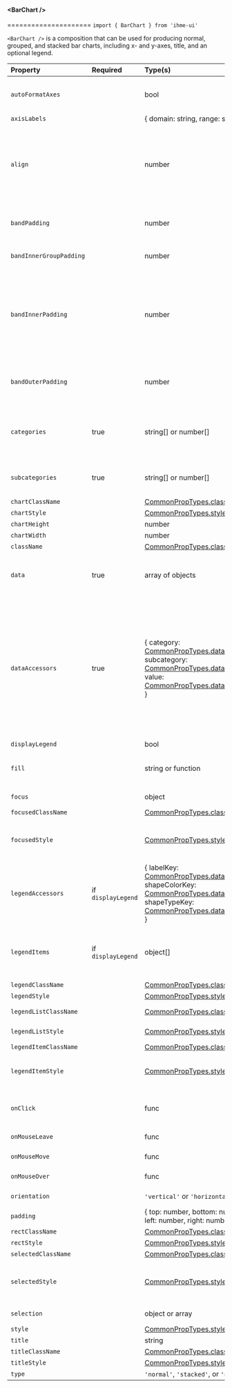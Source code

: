 #### \<BarChart />
=====================
`import { BarChart } from 'ihme-ui'`

`<BarChart />` is a composition that can be used for producing normal, grouped, and stacked bar charts, including x- and y-axes, title, and an optional legend.

Property | Required | Type(s) | Default | Description
:---    |:---      |:---     |:---      |:---
`autoFormatAxes`|  | bool | true | auto-calculate chart padding needed for tick/axes labels and whether tick labels need rotation (will only be applied to axes whose scale type is categorical in nature (i.e., 'point', 'ordinal', 'band')).
`axisLabels`| | { domain: string, range: string } | | label text for axes
`align` |  | number | | Alignment of each bar within its band. If there is any padding between bars, this property specifies how that space will be allocated. The value must be in the range [0, 1], where: <br/> - 0 represents left alignment <br/> - 0.5 represents center alignment <br/> - 1 represents right alignment <br/> See: https://github.com/d3/d3-scale/blob/master/README.md#band_align
`bandPadding` |  | number | | A convenience for setting the `bandInnerPadding` and `bandOuterPadding` to the same value. See: https://github.com/d3/d3-scale/blob/master/README.md#band_padding
`bandInnerGroupPadding` | | number | | Padding between the bars of each group, specified as a proportion of the band width (i.e. the space allocated for each group).
`bandInnerPadding` |  | number | | Padding between bars, specified as a proportion of the band width (i.e. the space allocated for each bar). The value must be in the range [0, 1], where: <br/> - 0 represents no padding between bars <br/> - 0.5 represents padding of the same width as the bars <br/> - 1 represents all padding, giving bars a width of 0 (probably not very useful) <br/> See: https://github.com/d3/d3-scale/blob/master/README.md#band_paddingInner
`bandOuterPadding` |  | number | | Padding before the first bar and after the last bar, specified as a proportion (or multiple) of the band width (i.e. the space allocated for each bar). See: https://github.com/d3/d3-scale/blob/master/README.md#band_paddingOuter
`categories` | true | string[] or number[] | | List of category names used in the bar chart. Categories are arrayed across the domain. For a normal bar chart, each category is represented by a single bar. For stacked bars, each category is represented by a single stack. For grouped bars, each category is represented by a single group.
`subcategories` | true | string[] or number[] | | List of subcategory names used in the bar chart. In a stacked bar chart, each stack contains a layer for each subcategory. In a grouped bar chart, each group contains a bar for each subcategory.
`chartClassName` | | [CommonPropTypes.className](../../../utils/props.js#L13) | | className applied to the chart element
`chartStyle` | | [CommonPropTypes.style](../../../utils/props.js#L13) | | inline styles applied to the chart element
`chartHeight` | | number | 400 | height of the chart in pixels
`chartWidth` | | number | 600 | width of the chart in pixels
`className` |  | [CommonPropTypes.className](../../../utils/props.js#L13) |  | className applied to outermost container element
`data` | true | array of objects |  | Array of datum objects. A datum object can be just about anything. The only restriction is that it must be possible to obtain the category and value (and, for grouped or stacked bar charts, the subcategory) of each datum using the `dataAccessors`.
`dataAccessors` | true | { category: [CommonPropTypes.dataAccessor](../../utils/props.js#L30), subcategory: [CommonPropTypes.dataAccessor](../../utils/props.js#L30), value: [CommonPropTypes.dataAccessor](../../utils/props.js#L30) } | | Accessors on datum objects: <br/> - category: used to determine the bar's category (to plot it on the chart domain). In a stacked bar chart, it represents the stack. In a grouped bar chart, it represents the group. <br/> - subcategory: for a grouped or stacked bar chart, used to determine the bar's subcategory (layer in a stack or member of group) <br/> - value: used to obtain the bar's data value (to plot it on the chart range) <br/> Each accessor can either be a string or function. If a string, it is assumed to be the name of a property on datum objects; full paths to nested properties are supported (e.g. `{ x: 'values.year', ... }`). If a function, it is passed the datum as its first and only argument.
`displayLegend` | | bool | `false` | display a legend?
`fill` |  | string or function | | either a string representing the fill color (in which case the same color is used for all bars) or a function taking the `datum` and returning a string representing the fill color
`focus` |  | object |  | the datum object corresponding to the `<Bar/>` currently focused
`focusedClassName` |  | [CommonPropTypes.className](../../../utils/props.js#L13) |  | className applied if `<Bar/>` has focus
`focusedStyle` |  | [CommonPropTypes.style](../../../utils/props.js#L18) |  | inline styles applied to focused `<Bar/>`. If an object, spread into inline styles. If a function, passed underlying datum corresponding to its `<Bar/>`, and return value is spread into inline styles. <br/> `signature: (datum) => obj`
`legendAccessors` | if `displayLegend` | { labelKey: [CommonPropTypes.dataAccessor](../../utils/props.js#L30), shapeColorKey: [CommonPropTypes.dataAccessor](../../utils/props.js#L30), shapeTypeKey: [CommonPropTypes.dataAccessor](../../utils/props.js#L30) } | | Accessors to `legendItems` objects: <br/> - labelKey: used to get the legend item label <br/> - shapeColorKey: used to get the shape color <br/> - shapeTypeKey: used to get the shape type <br/> Required if `displayLegend` is `true`.
`legendItems` | if `displayLegend` | object[] | | Array of objects used to build items in the legend. These objects can be just about anything. The only restriction is that it must be possible to obtain the label, shape color, and shape type for the legend item using the `legendAccessors`. Required if `displayLegend` is `true`.
`legendClassName` | | [CommonPropTypes.className](../../../utils/props.js#L13) | | className applied to element wrapping the legend
`legendStyle` | | [CommonPropTypes.style](../../../utils/props.js#L18) | | inline styles applied to element wrapping the legend
`legendListClassName` | | [CommonPropTypes.className](../../../utils/props.js#L13) | | className applied to `<ul>`, which wraps legend items
`legendListStyle` | | [CommonPropTypes.style](../../../utils/props.js#L18) | | inline styles applied to `<ul>`, which wraps legend items; if a function, passed items as argument
`legendItemClassName` | | [CommonPropTypes.className](../../../utils/props.js#L13) | | classname applied to legend item elements
`legendItemStyle` | | [CommonPropTypes.style](../../../utils/props.js#L18) | | inline styles applied to legend item elements; if passed an object, will be applied directly inline to the `<li>`; if passed a function, will be called with the current item obj
`onClick` |  | func | selects (or deselects) clicked bars | onClick callback applied to each `<Bar/>`. <br/> signature: (SyntheticEvent, datum, instance) => {...}
`onMouseLeave` |  | func | | onMouseLeave callback applied to each `<Bar/>`. <br/> signature: (SyntheticEvent, datum, instance) => {...}
`onMouseMove` |  | func | | onMouseMove callback applied to each `<Bar/>`. <br/> signature: (SyntheticEvent, datum, instance) => {...}
`onMouseOver` |  | func | | onMouseOver callback applied to each `<Bar/>`. <br/> signature: (SyntheticEvent, datum, instance) => {...}
`orientation` |  | `'vertical'` or `'horizontal'` | `'vertical'` | orientation of bar chart, representing the direction in which bars extend from the domain axis
`padding` | | { top: number, bottom: number, left: number, right: number } | | padding around the chart contents
`rectClassName` |  | [CommonPropTypes.className](../../../utils/props.js#L13) |  | className applied to each `<Bar/>`
`rectStyle` |  | [CommonPropTypes.style](../../../utils/props.js#L18) |  |  inline styles passed to each `<Bar/>`
`selectedClassName` |  | [CommonPropTypes.className](../../../utils/props.js#L13) |  | className applied to `<Bar/>`s if selected
`selectedStyle` | | [CommonPropTypes.style](../../../utils/props.js#L18) | | inline styles applied to selected `<Bar/>`s. If an object, spread into inline styles. If a function, passed underlying datum corresponding to its `<Bar/>`, and return value is spread into inline styles. `signature: (datum) => obj`
`selection` |  | object or array |  | datum object or array of datum objects corresponding to selected `<Bar/>`s
`style` |  | [CommonPropTypes.style](../../../utils/props.js#L18) |  | inline styles applied to outermost container element
`title` | | string | | title text for the chart
`titleClassName` | | [CommonPropTypes.className](../../../utils/props.js#L13) | | className applied to element wrapping the title
`titleStyle` | | [CommonPropTypes.style](../../../utils/props.js#L18) | | inline styles applied to element wrapping the title
`type` | | `'normal'`, `'stacked'`, or `'grouped'` | `'normal'` | bar chart type
